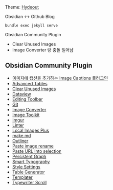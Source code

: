 Theme: [Hydeout](https://github.com/poole/hyde)


Obsidian <-> Github Blog

`bundle exec jekyll serve`

Obsidian Community Plugin
- Clear Unused Images
- Image Converter
랑 충돌 일어남

## Obsidian Community Plugin

- [이미지에 캡션을 추가하는 Image Captions 플러그인](https://kaminik.tistory.com/entry/%EC%9D%B4%EB%AF%B8%EC%A7%80%EC%97%90-%EC%BA%A1%EC%85%98%EC%9D%84-%EC%B6%94%EA%B0%80%ED%95%98%EB%8A%94-Image-Captions-%ED%94%8C%EB%9F%AC%EA%B7%B8%EC%9D%B8)
- [Advanced Tables]()
- [Clear Unused Images]()
- [Dataview]()
- [Editing Toolbar]()
- [Git]()
- [Image Converter]()
- [Image Toolkit]()
- [Imgur]()
- [Linter]()
- [Local Images Plus]()
- [make.md]()
- [Outliner]()
- [Paste image rename]()
- [Paste URL into selection]()
- [Persistent Graph]()
- [Smart Typography]()
- [Style Settings]()
- [Table Generator]()
- [Templater]()
- [Typewriter Scroll]()